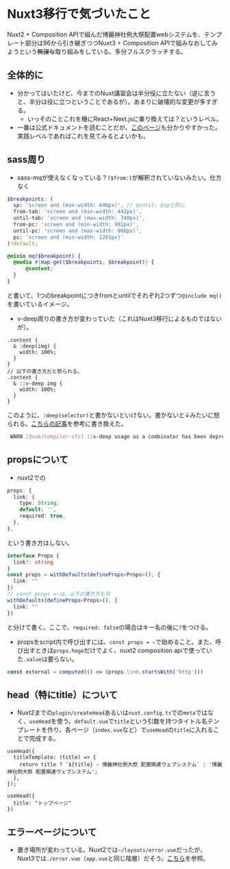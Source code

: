 # Nuxt3移行で気づいたこと

Nuxt2 + Composition APIで組んだ博麗神社例大祭配置webシステムを、テンプレート部分は96から引き継ぎつつNuxt3 + Composition APIで組みなおしてみようという~~無謀な~~取り組みをしている。多分フルスクラッチする。

## 全体的に

- 分かってはいたけど、今までのNuxt講習会は半分役に立たない（逆に言うと、半分は役に立つということであるが）。あまりに破壊的な変更が多すぎる。
  -  いっそのことこれを機にReact+Next.jsに乗り換えては？というレベル。
- 一番は公式ドキュメントを読むことだが、[このページ](https://reffect.co.jp/vue/nuxt3/)も分かりやすかった。実践レベルであればこれを見てみるとよいかも。

## sass周り

- sass-mqが使えなくなっている？`($from:)`が解釈されていないみたい。仕方なく
```scss
$breakpoints: (
  sp: 'screen and (max-width: 440px)', // $until: $spと同じ
  from-tab: 'screen and (min-width: 441px)',
  until-tab: 'screen and (max-width: 740px)',
  from-pc: 'screen and (min-width: 981px)',
  until-pc: 'screen and (max-width: 960px)',
  pc: 'screen and (min-width: 1201px)'
)!default;

@mixin mq($breakpoint) {
  @media #{map-get($breakpoints, $breakpoint)} {
      @content;
  }
}
```
と書いて、1つのbreakpointにつきfromとuntilでそれぞれ2つずつ`@include mq()`を書いているイメージ。
- v-deep周りの書き方が変わっていた（これはNuxt3移行によるものではないが）。
```scss:APopup.vue
.content {
  & :deep(img) {
    width: 100%;
  }
}
// 以下の書き方だと怒られる。
.content {
  & ::v-deep img {
    width: 100%;
  }
}
```
このように、`:deep(selector)`と書かないといけない。書かないと↓みたいに怒られる。[こちらの記事](https://zenn.dev/mihorin1729/articles/21f0b44f9cbfc4)を参考に書き換えた。
```bash
 WARN [@vue/compiler-sfc] ::v-deep usage as a combinator has been deprecated. Use :deep(<inner-selector>) instead.
```

## propsについて

- nuxt2での
```ts
props: {
  link: {
    type: String,
    default: '',
    required: true,
  },
},
```
という書き方はしない。
```ts
interface Props {
  link?: string
}
const props = withDefaults(defineProps<Props>(), {
  link: ""
})
// const props =~は、以下の書き方も可
withDefaults(defineProps<Props>(), {
  link: ""
})
```
と分けて書く。ここで、`required: false`の場合はキー名の後に`?`をつける。
- propsをscript内で呼び出すには、`const props = ~`で始めること。また、呼び出すときは`props.hoge`だけでよく、nuxt2 composition apiで使っていた`.value`は要らない。
```ts
const external = computed(() => (props.link.startsWith('http')))
```

## head（特にtitle）について

- Nuxt2までの`plugin/createHead`あるいは`nuxt.config.ts`での`meta`ではなく、`useHead`を使う。`default.vue`で`title`という引数を持つタイトル名テンプレートを作り、各ページ（`index.vue`など）で`useHead`の`title`に入れることで完成する。
```ts:default.vue
useHead({
  titleTemplate: (title) => {
    return title ? `${title} - 博麗神社例大祭 配置関連ウェブシステム` : '博麗神社例大祭 配置関連ウェブシステム';
  },
});
```
```ts: index.vue
useHead({
  title: "トップページ"
})
```

## エラーページについて

- 置き場所が変わっている。Nuxt2では`~/layouts/error.vue`だったが、Nuxt3では`./error.vue`（`app.vue`と同じ階層）だそう。[こちら](https://zenn.dev/kakkoyakakko/articles/329801deb185b8)を参照。
